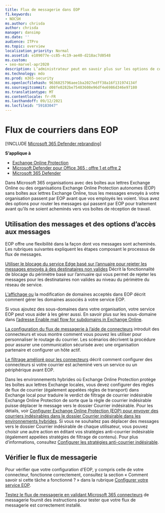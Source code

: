 ```yaml
---
title: Flux de messagerie dans EOP
f1.keywords:
- NOCSH
ms.author: chrisda
author: chrisda
manager: dansimp
ms.date: ''
audience: ITPro
ms.topic: overview
localization_priority: Normal
ms.assetid: e109077e-cc85-4c19-ae40-d218ac7d0548
ms.custom:
- seo-marvel-apr2020
description: L’administrateur peut en savoir plus sur les options de configuration du flux de messagerie et du routage dans Exchange Online Protection (EOP).
ms.technology: mdo
ms.prod: m365-security
ms.openlocfilehash: 9636025796aee1ba2027edff38a16f131974134f
ms.sourcegitcommit: d08fe0282be75483608e96df4e6986d346e97180
ms.translationtype: MT
ms.contentlocale: fr-FR
ms.lasthandoff: 09/12/2021
ms.locfileid: "59183047"
---
```

# <a name="mail-flow-in-eop"></a>Flux de courriers dans EOP

[!INCLUDE [Microsoft 365 Defender rebranding](../includes/microsoft-defender-for-office.md)]

**S’applique à**
- [Exchange Online Protection](exchange-online-protection-overview.md)
- [Microsoft Defender pour Office 365 : offre 1 et offre 2](defender-for-office-365.md)
- [Microsoft 365 Defender](../defender/microsoft-365-defender.md)

Dans Microsoft 365 organisations avec des boîtes aux lettres Exchange Online ou des organisations Exchange Online Protection autonomes (EOP) sans boîtes aux lettres Exchange Online, tous les messages envoyés à votre organisation passent par EOP avant que vos employés les voient. Vous avez des options pour router les messages qui passent par EOP pour traitement avant qu’ils ne soient acheminés vers vos boîtes de réception de travail.

## <a name="working-with-messages-and-message-access-options"></a>Utilisation des messages et des options d’accès aux messages

EOP offre une flexibilité dans la façon dont vos messages sont acheminés. Les rubriques suivantes expliquent les étapes composant le processus de flux de messages.

[Utiliser le blocage du service Edge basé sur l’annuaire pour rejeter les messages envoyés à des destinataires non valides](/exchange/mail-flow-best-practices/use-directory-based-edge-blocking) Décrit la fonctionnalité de blocage du périmètre basé sur l’annuaire qui vous permet de rejeter les messages pour les destinataires non valides au niveau du périmètre du réseau de service.

[L’affichage ou](/exchange/mail-flow-best-practices/manage-accepted-domains/manage-accepted-domains) la modification de domaines acceptés dans EOP décrit comment gérer les domaines associés à votre service EOP.

Si vous ajoutez des sous-domaines dans votre organisation, votre service EOP peut vous aider à les gérer aussi. En savoir plus sur les sous-domaine dans [l’adresse Enable mail flow for subdomains in Exchange Online](/exchange/mail-flow-best-practices/manage-accepted-domains/enable-mail-flow-for-subdomains).

[La configuration du flux de messagerie à l’aide de connecteurs](/exchange/mail-flow-best-practices/use-connectors-to-configure-mail-flow/use-connectors-to-configure-mail-flow) introduit des connecteurs et vous montre comment vous pouvez les utiliser pour personnaliser le routage du courrier. Les scénarios décrivent la procédure pour assurer une communication sécurisée avec une organisation partenaire et configurer un hôte actif.

[Le filtrage amélioré pour les connecteurs](/exchange/mail-flow-best-practices/use-connectors-to-configure-mail-flow/enhanced-filtering-for-connectors) décrit comment configurer des connecteurs si votre courrier est acheminé vers un service ou un périphérique avant EOP.

Dans les environnements hybrides où Exchange Online Protection protège les boîtes aux lettres Exchange locales, vous devez configurer des règles de flux de courrier (également appelées règles de transport) dans Exchange local pour traduire le verdict de filtrage de courrier indésirable Exchange Online Protection de sorte que la règle de courrier indésirable puisse déplacer le message vers le dossier Courrier indésirable. Pour les détails, voir [Configurer Exchange Online Protection (EOP) pour envoyer des courriers indésirables dans le dossier Courrier indésirable dans les environnements hybrides](/exchange/standalone-eop/configure-eop-spam-protection-hybrid). Si vous ne souhaitez pas déplacer des messages vers le dossier Courrier indésirable de chaque utilisateur, vous pouvez choisir une autre action en éditant vos stratégies anti-courrier indésirable (également appelées stratégies de filtrage de contenu). Pour plus d’informations, consultez [Configurer les stratégies anti-courrier indésirable](configure-your-spam-filter-policies.md).

## <a name="verify-mail-flow"></a>Vérifier le flux de messagerie

Pour vérifier que votre configuration d'EOP, y compris celle de votre connecteur, fonctionne correctement, consultez la section « Comment savoir si cette tâche a fonctionné ? » dans la rubrique [Configurer votre service EOP](/exchange/standalone-eop/set-up-your-eop-service).

[Testez le flux de messagerie en validant Microsoft 365 connecteurs](/exchange/mail-flow-best-practices/test-mail-flow) de messagerie fournit des instructions pour tester que votre flux de messagerie est correctement installé.
